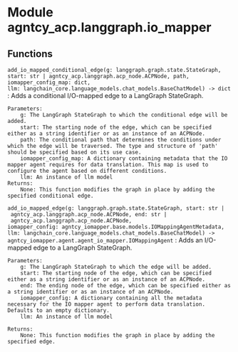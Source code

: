 Module agntcy_acp.langgraph.io_mapper
=====================================

Functions
---------

`add_io_mapped_conditional_edge(g: langgraph.graph.state.StateGraph, start: str | agntcy_acp.langgraph.acp_node.ACPNode, path, iomapper_config_map: dict, llm: langchain_core.language_models.chat_models.BaseChatModel) ‑> dict`
:   Adds a conditional I/O-mapped edge to a LangGraph StateGraph.
    
    Parameters:
        g: The LangGraph StateGraph to which the conditional edge will be added.
        start: The starting node of the edge, which can be specified either as a string identifier or as an instance of an ACPNode.
        path: The conditional path that determines the conditions under which the edge will be traversed. The type and structure of 'path' should be specified based on its use case.
        iomapper_config_map: A dictionary containing metadata that the IO mapper agent requires for data translation. This map is used to configure the agent based on different conditions.
        llm: An instance of llm model
    Returns:
        None: This function modifies the graph in place by adding the specified conditional edge.

`add_io_mapped_edge(g: langgraph.graph.state.StateGraph, start: str | agntcy_acp.langgraph.acp_node.ACPNode, end: str | agntcy_acp.langgraph.acp_node.ACPNode, iomapper_config: agntcy_iomapper.base.models.IOMappingAgentMetadata, llm: langchain_core.language_models.chat_models.BaseChatModel) ‑> agntcy_iomapper.agent.agent_io_mapper.IOMappingAgent`
:   Adds an I/O-mapped edge to a LangGraph StateGraph.
    
    Parameters:
        g: The LangGraph StateGraph to which the edge will be added.
        start: The starting node of the edge, which can be specified either as a string identifier or as an instance of an ACPNode.
        end: The ending node of the edge, which can be specified either as a string identifier or as an instance of an ACPNode.
        iomapper_config: A dictionary containing all the metadata necessary for the IO mapper agent to perform data translation. Defaults to an empty dictionary.
        llm: An instance of llm model
    
    Returns:
        None: This function modifies the graph in place by adding the specified edge.